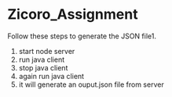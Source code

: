 # Zicoro_Assignment

Follow these steps to generate the JSON file1. 
1. start node server
2. ⁠run java client 
3. ⁠stop java client
4. ⁠again run java client
5. ⁠it will generate an ouput.json file from server
